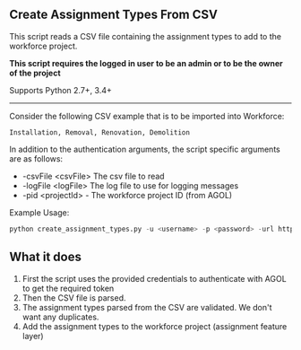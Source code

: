 ## Create Assignment Types From CSV

This script reads a CSV file containing the assignment types to add to the workforce project.

**This script requires the logged in user to be an admin or to be the owner of the project**

Supports Python 2.7+, 3.4+

----

Consider the following CSV example that is to be imported into Workforce:

`Installation, Removal, Renovation, Demolition`


In addition to the authentication arguments, the script specific arguments are as follows:

- -csvFile \<csvFile\> The csv file to read
- -logFile \<logFile\> The log file to use for logging messages
- -pid \<projectId\> - The workforce project ID (from AGOL)

Example Usage:
```python
python create_assignment_types.py -u <username> -p <password> -url https://<org>.maps.arcgis.com -pid <project-id> -csvFile ../sample_data/assignment_types.csv -logFile log.txt
```

## What it does

 1. First the script uses the provided credentials to authenticate with AGOL to get the required token
 2. Then the CSV file is parsed.
 3. The assignment types parsed from the CSV are validated. We don't want any duplicates.
 4. Add the assignment types to the workforce project (assignment feature layer)
